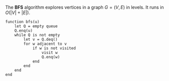 
The **BFS** algorithm explores vertices in a graph $G = (V, E)$ in levels. It runs in $O(|V| + |E|)$.

```
function bfs(u)
	let Q = empty queue
	Q.enq(u)
	while Q is not empty
		let v = Q.deq()
		for w adjacent to v
			if w is not visited
				visit w
				Q.enq(w)
			end
		end
	end
end
```
